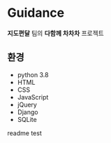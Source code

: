 # Guidance
**지도편달** 팀의
**다함께 차차차** 프로젝트

## 환경
* python 3.8
* HTML
* CSS
* JavaScript
* jQuery
* Django
* SQLite

readme test

